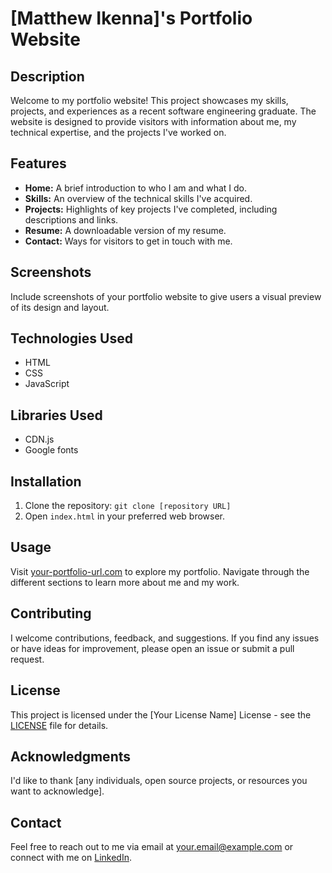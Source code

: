 # [Matthew Ikenna]'s Portfolio Website

## Description

Welcome to my portfolio website! This project showcases my skills, projects, and experiences as a recent software engineering graduate. The website is designed to provide visitors with information about me, my technical expertise, and the projects I've worked on.

## Features

- **Home:** A brief introduction to who I am and what I do.
- **Skills:** An overview of the technical skills I've acquired.
- **Projects:** Highlights of key projects I've completed, including descriptions and links.
- **Resume:** A downloadable version of my resume.
- **Contact:** Ways for visitors to get in touch with me.

## Screenshots

Include screenshots of your portfolio website to give users a visual preview of its design and layout.

## Technologies Used

- HTML
- CSS
- JavaScript

## Libraries Used
- CDN.js
- Google fonts

## Installation

1. Clone the repository: `git clone [repository URL]`
2. Open `index.html` in your preferred web browser.

## Usage

Visit [your-portfolio-url.com](https://www.your-portfolio-url.com) to explore my portfolio. Navigate through the different sections to learn more about me and my work.

## Contributing

I welcome contributions, feedback, and suggestions. If you find any issues or have ideas for improvement, please open an issue or submit a pull request.

## License

This project is licensed under the [Your License Name] License - see the [LICENSE](LICENSE) file for details.

## Acknowledgments

I'd like to thank [any individuals, open source projects, or resources you want to acknowledge].

## Contact

Feel free to reach out to me via email at [your.email@example.com](mailto:your.email@example.com) or connect with me on [LinkedIn](https://www.linkedin.com/in/your-linkedin-profile/).
